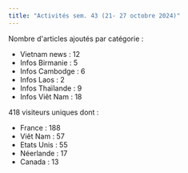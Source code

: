 ```yaml
---
title: "Activités sem. 43 (21- 27 octobre 2024)"
---
```

Nombre d'articles ajoutés par catégorie :   
- Vietnam news : 12
- Infos Birmanie : 5
- Infos Cambodge : 6
- Infos Laos : 2
- Infos Thaïlande : 9
- Infos Viêt Nam : 18  

418 visiteurs uniques dont :  
- France : 188
- Viêt Nam : 57
- Etats Unis : 55 
- Néerlande : 17
- Canada : 13